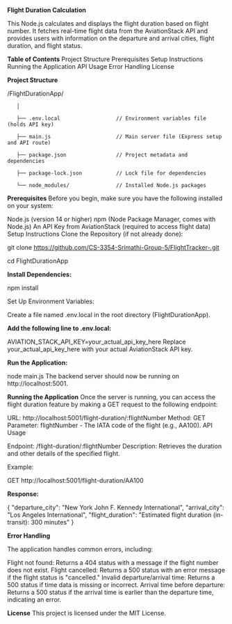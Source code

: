 **Flight Duration Calculation**

This Node.js calculates and displays the flight duration based on flight number. It fetches real-time flight data from the AviationStack API and provides users with information on the departure and arrival cities, flight duration, and flight status.

**Table of Contents**
Project Structure
Prerequisites
Setup Instructions
Running the Application
API Usage
Error Handling
License


**Project Structure**


/FlightDurationApp/
       
       │
       
       ├── .env.local                  // Environment variables file (holds API key)
       
       ├── main.js                     // Main server file (Express setup and API route)
       
       ├── package.json                // Project metadata and dependencies
       
       ├── package-lock.json           // Lock file for dependencies
       
       └── node_modules/               // Installed Node.js packages

**Prerequisites**
Before you begin, make sure you have the following installed on your system:

Node.js (version 14 or higher)
npm (Node Package Manager, comes with Node.js)
An API Key from AviationStack (required to access flight data)
Setup Instructions
Clone the Repository (if not already done):


git clone https://github.com/CS-3354-Srimathi-Group-5/FlightTracker-.git

cd FlightDurationApp

**Install Dependencies:**

npm install

Set Up Environment Variables:

Create a file named .env.local in the root directory (FlightDurationApp).

**Add the following line to .env.local:**


AVIATION_STACK_API_KEY=your_actual_api_key_here
Replace your_actual_api_key_here with your actual AviationStack API key.

**Run the Application:**

node main.js
The backend server should now be running on http://localhost:5001.

**Running the Application**
Once the server is running, you can access the flight duration feature by making a GET request to the following endpoint:

URL: http://localhost:5001/flight-duration/:flightNumber
Method: GET
Parameter: flightNumber - The IATA code of the flight (e.g., AA100).
API Usage

Endpoint: /flight-duration/:flightNumber
Description: Retrieves the duration and other details of the specified flight.

Example:

GET http://localhost:5001/flight-duration/AA100

**Response:**

{
  "departure_city": "New York John F. Kennedy International",
  "arrival_city": "Los Angeles International",
  "flight_duration": "Estimated flight duration (in-transit): 300 minutes"
}

**Error Handling**

The application handles common errors, including:

Flight not found: Returns a 404 status with a message if the flight number does not exist.
Flight cancelled: Returns a 500 status with an error message if the flight status is "cancelled."
Invalid departure/arrival time: Returns a 500 status if time data is missing or incorrect.
Arrival time before departure: Returns a 500 status if the arrival time is earlier than the departure time, indicating an error.

**License**
This project is licensed under the MIT License.

